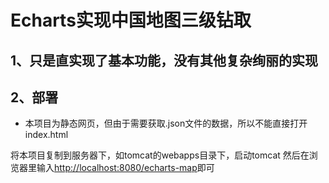 # Echarts实现中国地图三级钻取

## 1、只是直实现了基本功能，没有其他复杂绚丽的实现
## 2、部署
* 本项目为静态网页，但由于需要获取.json文件的数据，所以不能直接打开index.html

将本项目复制到服务器下，如tomcat的webapps目录下，启动tomcat
然后在浏览器里输入[http://localhost:8080/echarts-map](http://localhost:8080/echarts-map)即可



